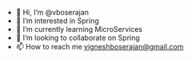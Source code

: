 - 👋 Hi, I’m @vboserajan
- 👀 I’m interested in Spring
- 🌱 I’m currently learning MicroServices
- 💞️ I’m looking to collaborate on Spring
- 📫 How to reach me vigneshboserajan@gmail.com

<!---
vboserajan/vboserajan is a ✨ special ✨ repository because its `README.md` (this file) appears on your GitHub profile.
You can click the Preview link to take a look at your changes.
--->
